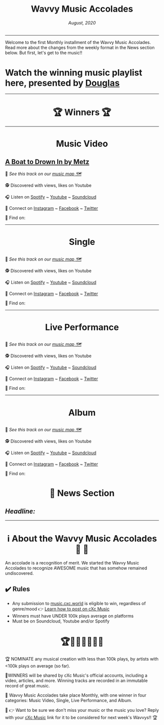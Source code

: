 
# <center> **Wavvy Music Accolades**</center> 
###### <center> August, 2020</center> 
<hr>

Welcome to the first Monthly installment of the Wavvy Music Accolades. Read more about the changes from the weekly format in the News section below. But first, let's get to the music!!

# Watch the winning music playlist here, presented by [Douglas](https://douglas.life)




<hr>

# <center>🏆 Winners 🏆 </center>

<hr>

#  <center> **Music Video**</center> 



## [A Boat to Drown In by Metz](https://www.youtube.com/watch?v=rTi4fwmgqtY)
📍 
*See this track on our [music map 🗺️]()*
</center>



🕵 Discovered with  views,  likes on Youtube

🎧 Listen on [Spotify]() ~ [Youtube]() ~ [Soundcloud]()

💫 Connect on [Instagram]() ~ [Facebook]() ~ [Twitter]()

🔗 Find  on: []()

<hr>


#  <center> **Single**</center> 

## []()
📍 
*See this track on our [music map 🗺️]()*



</center>


🕵 Discovered with  views,  likes on Youtube

🎧 Listen on [Spotify]() ~ [Youtube]() ~ [Soundcloud]()


💫 Connect on [Instagram]() ~ [Facebook]() ~ [Twitter]()


🔗 Find  on: []()

<hr>

#  <center>**Live Performance**</center>

## []()
📍 
*See this track on our [music map 🗺️]()*

</center>


🕵 Discovered with  views,  likes on Youtube

🎧 Listen on [Spotify]() ~ [Youtube]() ~ [Soundcloud]()

💫 Connect on [Instagram]() ~ [Facebook]() ~ [Twitter]()

🔗 Find  on: []()

<hr>

#  <center>**Album**</center>


## []()
📍 
*See this track on our [music map 🗺️]()*
 
</center>



🕵 Discovered with  views,  likes on Youtube

🎧 Listen on [Spotify]() ~ [Youtube]() ~ [Soundcloud]()

💫 Connect on [Instagram]() ~ [Facebook]() ~ [Twitter]()

🔗 Find  on: []()



# <center>📰 News Section </center>
## *Headline:*

<hr>

# <center>ℹ️ About the Wavvy Music Accolades🕺 🌊 </center>

An accolade is a recognition of merit. We started the Wavvy Music Accolades to recognize AWESOME music that has somehow remained undiscovered.


## ✔️ Rules
- Any submission to [music.cxc.world](https://music.cxc.world) is eligible to win, regardless of genre/mood  👉 [Learn how to post on cXc Music](https://docs.cxc.world/knowledge-base/how-to-add-music/)
- Winners must have UNDER 100k plays average on platforms
- Must be on Soundcloud, Youtube and/or Spotify


#  <center>🏆🥇🎼🎶🎵🏅🎊</center>


🏆 NOMINATE any musical creation with less than 100k plays, by artists with <100k plays on average (so far).

🥇WINNERS will be shared by cXc Music's official accounts, including a video, articles, and more. Winning tracks are recorded in an immutable record of great music. 

🌊 Wavvy Music Accolades take place Monthly, with one winner in four categories: Music Video, Single, Live Performance, and Album.

🔑 👉 Want to be sure we don't miss your music or the music you love? Reply with your [cXc Music](https://music.cxc.world) link for it to be considered for next week's Wavvys!! 🏆
<!--stackedit_data:
eyJoaXN0b3J5IjpbMTI1MzM2MDksLTEyOTQ3NDc1MjcsLTg3MD
k2NDI3NF19
-->